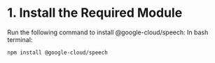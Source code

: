 # 1. Install the Required Module

Run the following command to install @google-cloud/speech:
In bash terminal:

```
npm install @google-cloud/speech
```
